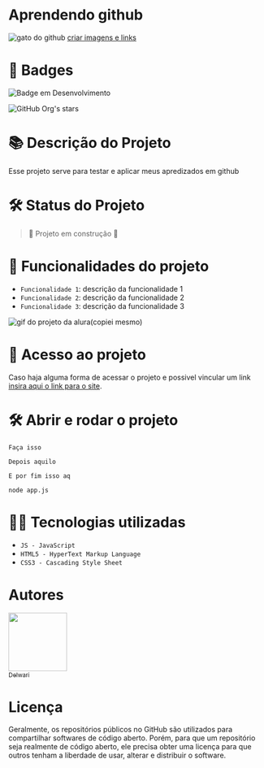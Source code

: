 # Aprendendo github

![gato do github](https://gcdnb.pbrd.co/images/8Mtx1IOy09hD.png?o=1)
[criar imagens e links](https://pasteboard.co/)

# 🏅 Badges

![Badge em Desenvolvimento](http://img.shields.io/static/v1?label=STATUS&message=EM%20DESENVOLVIMENTO&color=GREEN&style=for-the-badge)

![GitHub Org's stars](https://img.shields.io/github/stars/Delwari?style=social)

# 📚 Descrição do Projeto

Esse projeto serve para testar e aplicar meus apredizados em github

# 🛠️ Status do Projeto

> 🚧 Projeto em construção 🚧

# 🔨 Funcionalidades do projeto

- `Funcionalidade 1`: descrição da funcionalidade 1
- `Funcionalidade 2`: descrição da funcionalidade 2
- `Funcionalidade 3`: descrição da funcionalidade 3

![gif do projeto da alura(copiei mesmo)](https://user-images.githubusercontent.com/8989346/124600562-3a743e00-de3d-11eb-9d45-15e8a8d2976f.gif)

# 📁 Acesso ao projeto

Caso haja alguma forma de acessar o projeto e possivel vincular um link [insira aqui o link para o site](https://github.com/Delwari).


# 🛠️ Abrir e rodar o projeto

```
Faça isso

Depois aquilo

E por fim isso aq

node app.js 
```

# 👨‍💻 Tecnologias utilizadas

- `JS - JavaScript`
- `HTML5 - HyperText Markup Language`
- `CSS3 - Cascading Style Sheet`

# Autores

[<img src="https://avatars.githubusercontent.com/u/119232181?s=400&v=4" width=115><br><sub>Delwari</sub>](https://github.com/Delwari) 

# Licença

Geralmente, os repositórios públicos no GitHub são utilizados para compartilhar softwares de código aberto. Porém, para que um repositório seja realmente de código aberto, ele precisa obter uma licença para que outros tenham a liberdade de usar, alterar e distribuir o software.
